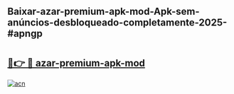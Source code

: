 ## Baixar-azar-premium-apk-mod-Apk-sem-anúncios-desbloqueado-completamente-2025-#apngp

# <h2><a href="https://ainizakaria.my?title=azar-premium-apk-mod&ref=20M">🔗👉 🔴 azar-premium-apk-mod</a></h2>

[![acn](https://github.com/user-attachments/assets/0f9c940e-d8b0-45ae-aac7-cd30a18b3e1c)](https://ainizakaria.my?title=azar-premium-apk-mod&ref=20M)

